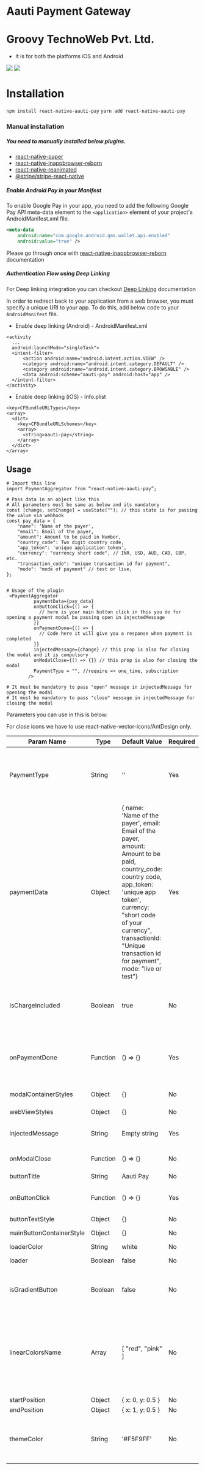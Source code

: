 # Aauti Payment Gateway

# Groovy TechnoWeb Pvt. Ltd.

- It is for both the platforms iOS and Android

![](https://img.shields.io/badge/os-android-green) ![](https://img.shields.io/badge/os-iOS-blue)

# Installation

`npm install react-native-aauti-pay`
`yarn add react-native-aauti-pay`

### Manual installation

##### You need to manually installed below plugins.

- [react-native-paper](https://www.npmjs.com/package/react-native-paper)
- [react-native-inappbrowser-reborn](https://www.npmjs.com/package/react-native-inappbrowser-reborn)
- [react-native-reanimated](https://www.npmjs.com/package/react-native-reanimated)
- [@stripe/stripe-react-native](https://www.npmjs.com/package/@stripe/stripe-react-native)

##### Enable Android Pay in your Manifest

To enable Google Pay in your app, you need to add the following Google Pay API meta-data element to the `<application>` element of your project's AndroidManifest.xml file.

```xml
<meta-data
    android:name="com.google.android.gms.wallet.api.enabled"
    android:value="true" />
```

Please go through once with [react-native-inappbrowser-reborn](https://www.npmjs.com/package/react-native-inappbrowser-reborn?activeTab=readme) documentation

##### Authentication Flow using Deep Linking

For Deep linking integration you can checkout [Deep Linking](https://reactnavigation.org/docs/deep-linking/) documentation

In order to redirect back to your application from a web browser, you must specify a unique URI to your app. To do this, add below code to your `AndroidManifest` file.

- Enable deep linking (Android) - AndroidManifest.xml

```
<activity
  ...
  android:launchMode="singleTask">
  <intent-filter>
      <action android:name="android.intent.action.VIEW" />
      <category android:name="android.intent.category.DEFAULT" />
      <category android:name="android.intent.category.BROWSABLE" />
      <data android:scheme="aauti-pay" android:host="app" />
  </intent-filter>
</activity>
```

- Enable deep linking (iOS) - Info.plist

```
<key>CFBundleURLTypes</key>
<array>
  <dict>
    <key>CFBundleURLSchemes</key>
    <array>
      <string>aauti-pay</string>
    </array>
  </dict>
</array>
```

## Usage

```
# Import this line
import PaymentAggregator from “react-native-aauti-pay”;

# Pass data in an object like this
# All parameters must be same as below and its mandatory
const [change, setChange] = useState(""); // this state is for passing the value via webhook
const pay_data = {
	"name": ‘Name of the payer',
	"email": Email of the payer,
	"amount": Amount to be paid in Number,
	"country_code": Two digit country code,
	"app_token": 'unique application token',
	"currency": "currency short code", // INR, USD, AUD, CAD, GBP, etc.
	"transaction_code": "unique transaction id for payment",
	"mode": "mode of payment" // test or live,
};


# Usage of the plugin
 <PaymentAggregator
          paymentData={pay_data}
		  onButtonClick={() => {
			// here is your main button click in this you do for opening a payment modal bu passing open in injectedMessage
		  }}
          onPaymentDone={() => {
			// Code here it will give you a response when payment is completed
          }}
          injectedMessage={change} // this prop is also for closing the modal and it is compulsory
          onModalClose={() => {}} // this prop is also for closing the modal
          PaymentType = "", //require => one_time, subscription
        />

# It must be mandatory to pass "open" message in injectedMessage for opening the modal
# It must be mandatory to pass "close" message in injectedMessage for closing the modal

```

Parameters you can use in this is below:

For close icons we have to use react-native-vector-icons/AntDesign only.

| Param Name               | Type     | Default Value                                                                                                                                                                                                                                                    | Required | Description                                                                                                                                            |
| ------------------------ | -------- | ---------------------------------------------------------------------------------------------------------------------------------------------------------------------------------------------------------------------------------------------------------------- | -------- | ------------------------------------------------------------------------------------------------------------------------------------------------------ |
| PaymentType              | String   | ''                                                                                                                                                                                                                                                               | Yes      | For Payment Type for ex: one_time => one time payment, subscription => for subscription plan                                                           |
| paymentData              | Object   | { name: ‘Name of the payer', email: Email of the payer, amount: Amount to be paid, country_code: country code, app_token: 'unique app token', currency: "short code of your currency", transactionId: "Unique transaction id for payment", mode: "live or test"} | Yes      | Pass data in this format for payment process                                                                                                           |
| isChargeIncluded         | Boolean  | true                                                                                                                                                                                                                                                             | No       | If this is false no gateway charge will be included in amount from aauti payment gateway                                                               |
| onPaymentDone            | Function | () => {}                                                                                                                                                                                                                                                         | Yes      | When you done payment this function will trigger and you get response back in this function                                                            |
| modalContainerStyles     | Object   | {}                                                                                                                                                                                                                                                               | No       | Modal container styles                                                                                                                                 |
| webViewStyles            | Object   | {}                                                                                                                                                                                                                                                               | No       | Webview container styles                                                                                                                               |
| injectedMessage          | String   | Empty string                                                                                                                                                                                                                                                     | Yes      | it is for closing the modal via webhook calls                                                                                                          |
| onModalClose             | Function | () => {}                                                                                                                                                                                                                                                         | No       | Closing the modal when state changes                                                                                                                   |
| buttonTitle              | String   | Aauti Pay                                                                                                                                                                                                                                                        | No       | Button Title                                                                                                                                           |
| onButtonClick            | Function | () => {}                                                                                                                                                                                                                                                         | Yes      | If you want to something to be happen on this button click                                                                                             |
| buttonTextStyle          | Object   | {}                                                                                                                                                                                                                                                               | No       | Button text styles                                                                                                                                     |
| mainButtonContainerStyle | Object   | {}                                                                                                                                                                                                                                                               | No       | Main Button container styles                                                                                                                           |
| loaderColor              | String   | white                                                                                                                                                                                                                                                            | No       | Loader color                                                                                                                                           |
| loader                   | Boolean  | false                                                                                                                                                                                                                                                            | No       | Main button loader                                                                                                                                     |
| isGradientButton         | Boolean  | false                                                                                                                                                                                                                                                            | No       | If you want gradient or multicolor button than you have to pass `true`                                                                                 |
| linearColorsName         | Array    | [ "red", "pink" ]                                                                                                                                                                                                                                                | No       | If you have enable `isGradientButton` and you want to change colors than you have to pass particular color name default is red. Like [ "red", "pink" ] |
| startPosition            | Object   | { x: 0, y: 0.5 }                                                                                                                                                                                                                                                 | No       | Start position                                                                                                                                         |
| endPosition              | Object   | { x: 1, y: 0.5 }                                                                                                                                                                                                                                                 | No       | End position                                                                                                                                           |
| themeColor               | String   | '#F5F9FF'                                                                                                                                                                                                                                                        | No       | Theme color for whole plugin (Note:- Please add light color of your App theme color)                                                                   |
